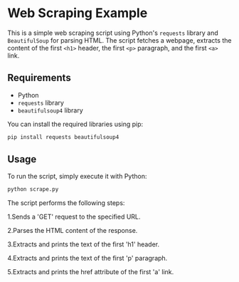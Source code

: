 # Web Scraping Example

This is a simple web scraping script using Python's `requests` library and `BeautifulSoup` for parsing HTML. The script fetches a webpage, extracts the content of the first `<h1>` header, the first `<p>` paragraph, and the first `<a>` link.

## Requirements

- Python
- `requests` library
- `beautifulsoup4` library

You can install the required libraries using pip:
```sh
pip install requests beautifulsoup4
```
## Usage
To run the script, simply execute it with Python:
```sh
python scrape.py
```
The script performs the following steps:

1.Sends a 'GET' request to the specified URL.


2.Parses the HTML content of the response.


3.Extracts and prints the text of the first 'h1' header.


4.Extracts and prints the text of the first 'p' paragraph.


5.Extracts and prints the href attribute of the first 'a' link.
